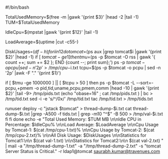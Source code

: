 #!/bin/bash

TotalUsedMemory=$(free -m |gawk '{print $3}' |head -2 |tail -1)
TUM=$TotalUsedMemory

IdleCpu=$(mpstat |gawk '{print $12}' |tail -1)

LoadAverage=$(uptime |cut -c55-)

DiskUsages=$(df -h)
for i in 1 2
do
tomcat=$(ps aux |grep tomcat$i |gawk '{print $2}' |head -1)
if [ $tomcat -ge 1 ]
then
tmu=$(ps -p $tomcat -O rss | gawk '{ count ++; sum += $2 }; END {count --; print sum};')
ps -p $tomcat -o pcpu | sed -n '2p' > /tmp/cpu-$i.txt
tcpu=$(ps -p $tomcat -o pcpu | sed -n '2p' |awk -F "." '{print $1}')

if [ $tmu -ge 1000000 ] || [ $tcpu > 50 ]
then
ps -p $tomcat -L --sort=-pcpu,+pmem -o pid,tid,uname,pcpu,pmem,comm |head -10 | gawk '{print $2}' |tail -9> /tmp/pids.txt
(echo "obase=16" ; cat /tmp/pids.txt ) | bc > /tmp/tid.txt
sed -i -e 's/^/0x/' /tmp/tid.txt
tac /tmp/tid.txt > /tmp/tids.txt

runuser deploy -c "jstack $tomcat" > thread-dump-$i.txt
cat thread-dump-$i.txt |grep -A500 -f tids.txt | grep -m10 "^$" -B 500 > /tmp/val-$i.txt
fi
fi
done
echo -e "Total Used Memory:  $TUM MB \n\nIdle CPU in Percentage: $IdleCpu% \n\nLoad Average:  $LoadAverage \n\nCpu Usage by Tomcat-1: $(cat /tmp/cpu-1.txt)%  \n\nCpu Usage by Tomcat-2: $(cat /tmp/cpu-2.txt)% \n\nAll Disk Usage:  $DiskUsages \n\nStatistics for Tomcat1:\n\n $(cat val-1.txt) \n\nStatistics for Tomcat2:\n\n $(cat val-2.txt) " | mail -a "/tmp/thread-dump-1.txt"  -a "/tmp/thread-dump-2.txt" -s "tomcat Server Status is Critical." -r ldap1@tomcat saurabh.kumar@travenues.com
